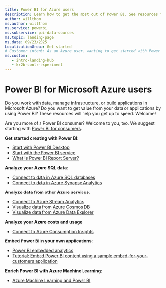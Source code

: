```yaml
---
title: Power BI for Azure users
description: Learn how to get the most out of Power BI. See resources for embedding Power BI in apps, adding AI to Power BI, and using Power BI to analyze Azure data.
author: willthom
ms.author: willthom
ms.service: powerbi
ms.subservice: pbi-data-sources
ms.topic: landing-page
ms.date: 09/23/2025
LocalizationGroup: Get started
# Customer intent: As an Azure user, wanting to get started with Power BI, I want a link to all the pages.
ms.custom:
   - intro-landing-hub
   - kr2b-contr-experiment
---
```


# Power BI for Microsoft Azure users

Do you work with data, manage infrastructure, or build applications in Microsoft Azure? Do you want to get value from your data or applications by using Power BI? These resources will help you get up to speed. Welcome!

Are you more of a Power BI consumer? Welcome to you, too. We suggest starting with [Power BI for consumers](../consumer/index.yml).

**Get started creating with Power BI**:

- [Start with Power BI Desktop](../fundamentals/desktop-what-is-desktop.md)
- [Start with the Power BI service](../fundamentals/power-bi-overview.md)
- [What is Power BI Report Server?](../report-server/get-started.md)

**Analyze your Azure SQL data**:

- [Connect to data in Azure SQL databases](service-azure-sql-database-with-direct-connect.md)
- [Connect to data in Azure Synapse Analytics](service-azure-sql-data-warehouse-with-direct-connect.md)

 **Analyze data from other Azure services**: 

- [Connect to Azure Stream Analytics](/azure/stream-analytics/stream-analytics-power-bi-dashboard)
- [Visualize data from Azure Cosmos DB](/azure/cosmos-db/powerbi-visualize)
- [Visualize data from Azure Data Explorer](/azure/data-explorer/visualize-power-bi)

**Analyze your Azure costs and usage**:

- [Connect to Azure Consumption Insights](desktop-connect-azure-consumption-insights.md)

 **Embed Power BI in your own applications**: 

- [Power BI embedded analytics](../developer/embedded/embedded-analytics-power-bi.md)
- [Tutorial: Embed Power BI content using a sample embed-for-your-customers application](../developer/embedded/embed-sample-for-customers.md)

**Enrich Power BI with Azure Machine Learning**:

- [Azure Machine Learning and Power BI](/power-bi/transform-model/dataflows/dataflows-machine-learning-integration)
